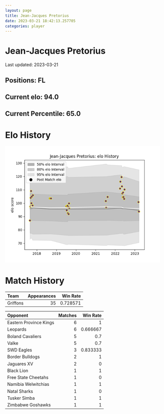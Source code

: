```yaml
---  
layout: page  
title: Jean-Jacques Pretorius  
date: 2023-03-21 18:42:13.257705  
categories: player  
---
```

# Jean-Jacques Pretorius


Last updated: 2023-03-21
## Positions: FL

## Current elo: 94.0

## Current Percentile: 65.0

# Elo History


![elo history](history_Jean-JacquesPretorius.png)
# Match History


| Team     |   Appearances |   Win Rate |
|:---------|--------------:|-----------:|
| Griffons |            35 |   0.728571 |

| Opponent               |   Matches |   Win Rate |
|:-----------------------|----------:|-----------:|
| Eastern Province Kings |         6 |   1        |
| Leopards               |         6 |   0.666667 |
| Boland Cavaliers       |         5 |   0.7      |
| Valke                  |         5 |   0.7      |
| SWD Eagles             |         3 |   0.833333 |
| Border Bulldogs        |         2 |   1        |
| Jaguares XV            |         2 |   0        |
| Black Lion             |         1 |   1        |
| Free State Cheetahs    |         1 |   0        |
| Namibia Welwitchias    |         1 |   1        |
| Natal Sharks           |         1 |   0        |
| Tusker Simba           |         1 |   1        |
| Zimbabwe Goshawks      |         1 |   1        |